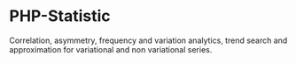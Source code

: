 # PHP-Statistic
Сorrelation, asymmetry, frequency and variation analytics, trend search and approximation for variational and non variational series.
